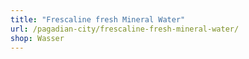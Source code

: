 ```yaml
---
title: "Frescaline fresh Mineral Water"
url: /pagadian-city/frescaline-fresh-mineral-water/
shop: Wasser
---
```

